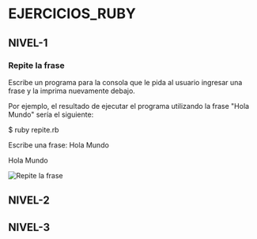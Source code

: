 <h1>EJERCICIOS_RUBY</h1>

<h2>NIVEL-1</h2>

<h3>Repite la frase</h3>
<p>Escribe un programa para la consola que le pida al usuario ingresar una frase y la imprima nuevamente debajo.</p>

<p>Por ejemplo, el resultado de ejecutar el programa utilizando la frase "Hola Mundo" sería el siguiente:<p>

<p>$ ruby repite.rb

Escribe una frase: Hola Mundo

Hola Mundo</p>
<img src="./public/imagenes_nivel-1/repite_la_frase.png" alt="Repite la frase">

<h2>NIVEL-2</h2>
<h2>NIVEL-3</h2>